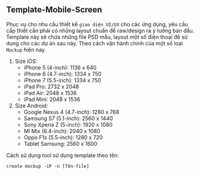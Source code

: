 ## Template-Mobile-Screen

Phục vụ cho nhu cầu thiết kế `giao diện UI/UX` cho các ứng dụng, yêu cầu cấp thiết cần phải có những layout chuẩn để raw/design ra ý tưởng ban đầu. Template này sẽ chứa những file PSD mẫu, layout một số điện thoại để sử dụng cho các dự án sau này. Theo cách vận hành chính của một số loại `Mockup` hiện nay.

1. Size iOS:
    - iPhone 5 (4-inch): 1136 x 640
    - iPhone 6 (4.7-inch): 1334 x 750
    - iPhone 7 (5.5-inch): 1334 x 750
    - iPad Pro: 2732 x 2048
    - iPad Air: 2048 x 1536
    - iPad Mini: 2048 x 1536
2. Size Android:
    - Google Nexus 4 (4.7-inch): 1280 x 768
    - Samsung S7 (5.1-inch): 2560 x 1440
    - Sony Xperia Z (5-inch): 1920 x 1080
    - Mi Mix (6.4-inch): 2040 x 1080
    - Oppo F1s (5.5-inch): 1280 x 720
    - Tablet Samsung: 2560 x 1600

Cách sử dụng tool sử dụng template theo tên:
```
create mockup -iP -n [Tên-file]
```